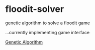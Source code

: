 # floodit-solver
genetic algorithm to solve a floodit game

...currently implementing game interface

[Genetic Algorithm](finished-ag/readme.txt)
